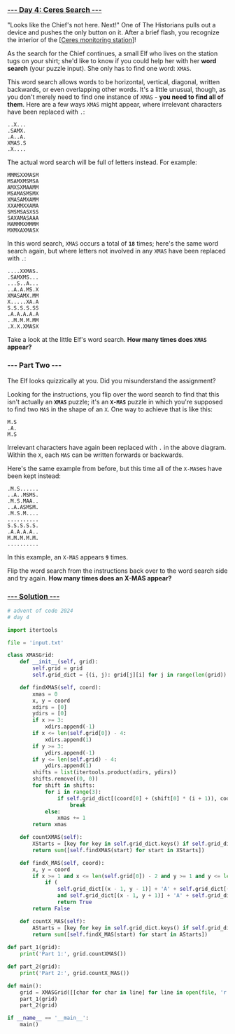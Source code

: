### [--- Day 4: Ceres Search ---](https://adventofcode.com/2024/day/4)

"Looks like the Chief's not here. Next!" One of The Historians pulls out a device and pushes the only button on it. After a brief flash, you recognize the interior of the [[Ceres monitoring station](https://adventofcode.com/2019/day/10)]!

As the search for the Chief continues, a small Elf who lives on the station tugs on your shirt; she'd like to know if you could help her with her **word search** (your puzzle input). She only has to find one word: `XMAS`.

This word search allows words to be horizontal, vertical, diagonal, written backwards, or even overlapping other words. It's a little unusual, though, as you don't merely need to find one instance of `XMAS` - **you need to find all of them**. Here are a few ways `XMAS` might appear, where irrelevant characters have been replaced with `.`:

```
..X...
.SAMX.
.A..A.
XMAS.S
.X....
```

The actual word search will be full of letters instead. For example:

```
MMMSXXMASM
MSAMXMSMSA
AMXSXMAAMM
MSAMASMSMX
XMASAMXAMM
XXAMMXXAMA
SMSMSASXSS
SAXAMASAAA
MAMMMXMMMM
MXMXAXMASX
```

In this word search, `XMAS` occurs a total of **`18`** times; here's the same word search again, but where letters not involved in any `XMAS` have been replaced with `.`:

```
....XXMAS.
.SAMXMS...
...S..A...
..A.A.MS.X
XMASAMX.MM
X.....XA.A
S.S.S.S.SS
.A.A.A.A.A
..M.M.M.MM
.X.X.XMASX
```

Take a look at the little Elf's word search. **How many times does `XMAS` appear?**

### --- Part Two ---

The Elf looks quizzically at you. Did you misunderstand the assignment?

Looking for the instructions, you flip over the word search to find that this isn't actually an **`XMAS`** puzzle; it's an **`X-MAS`** puzzle in which you're supposed to find two `MAS` in the shape of an `X`. One way to achieve that is like this:

```
M.S
.A.
M.S
```

Irrelevant characters have again been replaced with `.` in the above diagram. Within the `X`, each `MAS` can be written forwards or backwards.

Here's the same example from before, but this time all of the `X-MAS`es have been kept instead:

```
.M.S......
..A..MSMS.
.M.S.MAA..
..A.ASMSM.
.M.S.M....
..........
S.S.S.S.S.
.A.A.A.A..
M.M.M.M.M.
..........
```

In this example, an `X-MAS` appears **`9`** times.

Flip the word search from the instructions back over to the word search side and try again. **How many times does an X-MAS appear?**

### [--- Solution ---](day-04.py)
```Python
# advent of code 2024
# day 4

import itertools

file = 'input.txt'

class XMASGrid:
    def __init__(self, grid):
        self.grid = grid
        self.grid_dict = {(i, j): grid[j][i] for j in range(len(grid)) for i in range(len(grid[j]))}

    def findXMAS(self, coord):
        xmas = 0
        x, y = coord
        xdirs = [0]
        ydirs = [0]
        if x >= 3:
            xdirs.append(-1)
        if x <= len(self.grid[0]) - 4:
            xdirs.append(1)
        if y >= 3:
            ydirs.append(-1)
        if y <= len(self.grid) - 4:
            ydirs.append(1)
        shifts = list(itertools.product(xdirs, ydirs))
        shifts.remove((0, 0))
        for shift in shifts:
            for i in range(3):
                if self.grid_dict[(coord[0] + (shift[0] * (i + 1)), coord[1] + (shift[1] * (i + 1)))] != 'XMAS'[i + 1]:
                    break
            else:
                xmas += 1
        return xmas

    def countXMAS(self):
        XStarts = [key for key in self.grid_dict.keys() if self.grid_dict[key] == 'X']
        return sum([self.findXMAS(start) for start in XStarts])

    def findX_MAS(self, coord):
        x, y = coord
        if x >= 1 and x <= len(self.grid[0]) - 2 and y >= 1 and y <= len(self.grid) - 2:
            if (
                self.grid_dict[(x - 1, y - 1)] + 'A' + self.grid_dict[(x + 1, y + 1)] in ('MAS', 'SAM') 
                and self.grid_dict[(x - 1, y + 1)] + 'A' + self.grid_dict[(x + 1, y - 1)] in ('MAS', 'SAM')):
                return True
        return False

    def countX_MAS(self):
        AStarts = [key for key in self.grid_dict.keys() if self.grid_dict[key] == 'A']
        return sum([self.findX_MAS(start) for start in AStarts])
    
def part_1(grid):
    print('Part 1:', grid.countXMAS())

def part_2(grid):
    print('Part 2:', grid.countX_MAS())

def main():
    grid = XMASGrid([[char for char in line] for line in open(file, 'r').read().splitlines()])
    part_1(grid)
    part_2(grid)

if __name__ == '__main__':
    main()
```